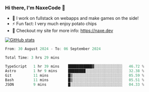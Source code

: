 ### Hi there, I'm NaxeCode 👋
- 🔭 I work on fullstack on webapps and make games on the side!
- ⚡ Fun fact: I very much enjoy potato chips
- 🔋 Checkout my site for more info: https://naxe.dev

[![GitHub stats](https://github-readme-stats.vercel.app/api?username=naxecode&theme=onedark)](https://naxe.dev)

<!--START_SECTION:waka-->

```csharp
From: 30 August 2024 - To: 06 September 2024

Total Time: 3 hrs 29 mins

TypeScript   1 hr 39 mins    ███████████▓░░░░░░░░░░░░░   46.72 %
Astro        1 hr 9 mins     ████████░░░░░░░░░░░░░░░░░   32.38 %
Git          11 mins         █▒░░░░░░░░░░░░░░░░░░░░░░░   05.59 %
Bash         11 mins         █▒░░░░░░░░░░░░░░░░░░░░░░░   05.51 %
JSON         9 mins          █░░░░░░░░░░░░░░░░░░░░░░░░   04.33 %
```

<!--END_SECTION:waka-->



<!--
**NaxeCode/NaxeCode** is a ✨ _special_ ✨ repository because its `README.md` (this file) appears on your GitHub profile.

Here are some ideas to get you started:

- 🔭 I’m currently working on Web apps for indie games!
- 🌱 I’m currently mastering C#
- 👯 I’m looking to collaborate on ...
- 🤔 I’m looking for help with ...
- 💬 Ask me about ...
- 📫 How to reach me: ...
- 😄 Pronouns: ...
- ⚡ Fun fact: I love chips
-->
